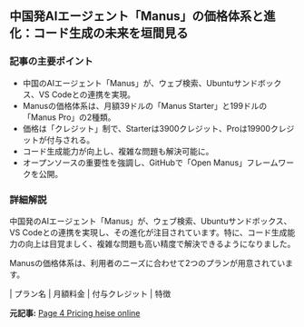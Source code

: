 ## 中国発AIエージェント「Manus」の価格体系と進化：コード生成の未来を垣間見る

### 記事の主要ポイント

* 中国のAIエージェント「Manus」が、ウェブ検索、Ubuntuサンドボックス、VS Codeとの連携を実現。
* Manusの価格体系は、月額39ドルの「Manus Starter」と199ドルの「Manus Pro」の2種類。
* 価格は「クレジット」制で、Starterは3900クレジット、Proは19900クレジットが付与される。
* コード生成能力が向上し、複雑な問題も解決可能に。
* オープンソースの重要性を強調し、GitHubで「Open Manus」フレームワークを公開。

### 詳細解説

中国発のAIエージェント「Manus」が、ウェブ検索、Ubuntuサンドボックス、VS Codeとの連携を実現し、その進化が注目されています。特に、コード生成能力の向上は目覚ましく、複雑な問題も高い精度で解決できるようになりました。

Manusの価格体系は、利用者のニーズに合わせて2つのプランが用意されています。

| プラン名 | 月額料金 | 付与クレジット | 特徴 

**元記事:** [
 Page 4 Pricing heise online
](https://www.heise.de/en/background/The-Chinese-AI-agent-Manus-brings-web-search-Ubuntu-sandbox-and-VS-Code-10364463.html?seite=4)